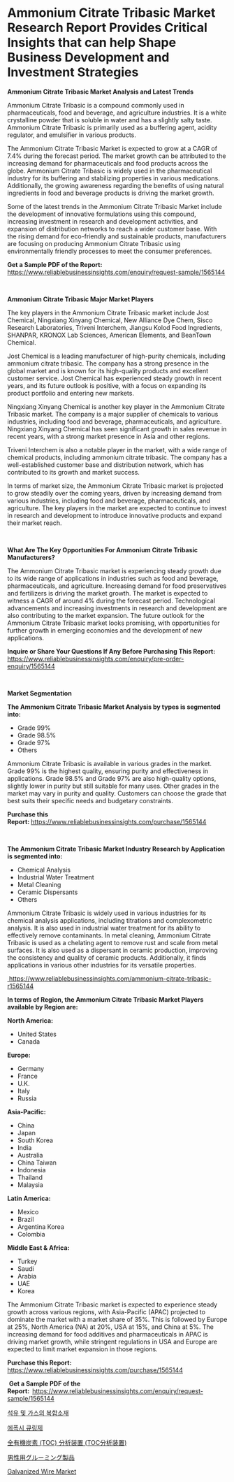 <p><h1>Ammonium Citrate Tribasic Market Research Report Provides Critical Insights that can help Shape Business Development and Investment Strategies</h1></p><p><strong>Ammonium Citrate Tribasic Market Analysis and Latest Trends</strong></p>
<p><p>Ammonium Citrate Tribasic is a compound commonly used in pharmaceuticals, food and beverage, and agriculture industries. It is a white crystalline powder that is soluble in water and has a slightly salty taste. Ammonium Citrate Tribasic is primarily used as a buffering agent, acidity regulator, and emulsifier in various products.</p><p>The Ammonium Citrate Tribasic Market is expected to grow at a CAGR of 7.4% during the forecast period. The market growth can be attributed to the increasing demand for pharmaceuticals and food products across the globe. Ammonium Citrate Tribasic is widely used in the pharmaceutical industry for its buffering and stabilizing properties in various medications. Additionally, the growing awareness regarding the benefits of using natural ingredients in food and beverage products is driving the market growth.</p><p>Some of the latest trends in the Ammonium Citrate Tribasic Market include the development of innovative formulations using this compound, increasing investment in research and development activities, and expansion of distribution networks to reach a wider customer base. With the rising demand for eco-friendly and sustainable products, manufacturers are focusing on producing Ammonium Citrate Tribasic using environmentally friendly processes to meet the consumer preferences.</p></p>
<p><strong>Get a Sample PDF of the Report:&nbsp;</strong> <a href="https://www.reliablebusinessinsights.com/enquiry/request-sample/1565144">https://www.reliablebusinessinsights.com/enquiry/request-sample/1565144</a></p>
<p>&nbsp;</p>
<p><strong>Ammonium Citrate Tribasic Major Market Players</strong></p>
<p><p>The key players in the Ammonium Citrate Tribasic market include Jost Chemical, Ningxiang Xinyang Chemical, New Alliance Dye Chem, Sisco Research Laboratories, Triveni Interchem, Jiangsu Kolod Food Ingredients, SHANPAR, KRONOX Lab Sciences, American Elements, and BeanTown Chemical.</p><p>Jost Chemical is a leading manufacturer of high-purity chemicals, including ammonium citrate tribasic. The company has a strong presence in the global market and is known for its high-quality products and excellent customer service. Jost Chemical has experienced steady growth in recent years, and its future outlook is positive, with a focus on expanding its product portfolio and entering new markets.</p><p>Ningxiang Xinyang Chemical is another key player in the Ammonium Citrate Tribasic market. The company is a major supplier of chemicals to various industries, including food and beverage, pharmaceuticals, and agriculture. Ningxiang Xinyang Chemical has seen significant growth in sales revenue in recent years, with a strong market presence in Asia and other regions.</p><p>Triveni Interchem is also a notable player in the market, with a wide range of chemical products, including ammonium citrate tribasic. The company has a well-established customer base and distribution network, which has contributed to its growth and market success.</p><p>In terms of market size, the Ammonium Citrate Tribasic market is projected to grow steadily over the coming years, driven by increasing demand from various industries, including food and beverage, pharmaceuticals, and agriculture. The key players in the market are expected to continue to invest in research and development to introduce innovative products and expand their market reach.</p></p>
<p>&nbsp;</p>
<p><strong>What Are The Key Opportunities For Ammonium Citrate Tribasic Manufacturers?</strong></p>
<p><p>The Ammonium Citrate Tribasic market is experiencing steady growth due to its wide range of applications in industries such as food and beverage, pharmaceuticals, and agriculture. Increasing demand for food preservatives and fertilizers is driving the market growth. The market is expected to witness a CAGR of around 4% during the forecast period. Technological advancements and increasing investments in research and development are also contributing to the market expansion. The future outlook for the Ammonium Citrate Tribasic market looks promising, with opportunities for further growth in emerging economies and the development of new applications.</p></p>
<p><strong>Inquire or Share Your Questions If Any Before Purchasing This Report:</strong> <a href="https://www.reliablebusinessinsights.com/enquiry/pre-order-enquiry/1565144">https://www.reliablebusinessinsights.com/enquiry/pre-order-enquiry/1565144</a></p>
<p>&nbsp;</p>
<p><strong>Market Segmentation</strong></p>
<p><strong>The Ammonium Citrate Tribasic Market Analysis by types is segmented into:</strong></p>
<p><ul><li>Grade 99%</li><li>Grade 98.5%</li><li>Grade 97%</li><li>Others</li></ul></p>
<p><p>Ammonium Citrate Tribasic is available in various grades in the market. Grade 99% is the highest quality, ensuring purity and effectiveness in applications. Grade 98.5% and Grade 97% are also high-quality options, slightly lower in purity but still suitable for many uses. Other grades in the market may vary in purity and quality. Customers can choose the grade that best suits their specific needs and budgetary constraints.</p></p>
<p><strong>Purchase this Report:&nbsp;</strong><a href="https://www.reliablebusinessinsights.com/purchase/1565144">https://www.reliablebusinessinsights.com/purchase/1565144</a></p>
<p>&nbsp;</p>
<p><strong>The Ammonium Citrate Tribasic Market Industry Research by Application is segmented into:</strong></p>
<p><ul><li>Chemical Analysis</li><li>Industrial Water Treatment</li><li>Metal Cleaning</li><li>Ceramic Dispersants</li><li>Others</li></ul></p>
<p><p>Ammonium Citrate Tribasic is widely used in various industries for its chemical analysis applications, including titrations and complexometric analysis. It is also used in industrial water treatment for its ability to effectively remove contaminants. In metal cleaning, Ammonium Citrate Tribasic is used as a chelating agent to remove rust and scale from metal surfaces. It is also used as a dispersant in ceramic production, improving the consistency and quality of ceramic products. Additionally, it finds applications in various other industries for its versatile properties.</p></p>
<p><a href="https://www.reliablebusinessinsights.com/ammonium-citrate-tribasic-r1565144">&nbsp;https://www.reliablebusinessinsights.com/ammonium-citrate-tribasic-r1565144</a></p>
<p><strong>In terms of Region, the Ammonium Citrate Tribasic Market Players available by Region are:</strong></p>
<p>
    <p> <strong> North America: </strong>
        <ul>
            <li>United States</li>
            <li>Canada</li>
        </ul>
        </p> 
    <p> <strong> Europe: </strong>
        <ul>
            <li>Germany</li>
            <li>France</li>
            <li>U.K.</li>
            <li>Italy</li>
            <li>Russia</li>
        </ul>
        </p> 
    <p> <strong> Asia-Pacific: </strong>
        <ul>
            <li>China</li>
            <li>Japan</li>
            <li>South Korea</li>
            <li>India</li>
            <li>Australia</li>
            <li>China Taiwan</li>
            <li>Indonesia</li>
            <li>Thailand</li>
            <li>Malaysia</li>
        </ul>
        </p> 
    <p> <strong> Latin America: </strong>
        <ul>
            <li>Mexico</li>
            <li>Brazil</li>
            <li>Argentina Korea</li>
            <li>Colombia</li>
        </ul>
        </p> 
    <p> <strong> Middle East & Africa: </strong>
        <ul>
            <li>Turkey</li>
            <li>Saudi</li>
            <li>Arabia</li>
            <li>UAE</li>
            <li>Korea</li>
        </ul>
    </p>
    </p>
<p><p>The Ammonium Citrate Tribasic market is expected to experience steady growth across various regions, with Asia-Pacific (APAC) projected to dominate the market with a market share of 35%. This is followed by Europe at 25%, North America (NA) at 20%, USA at 15%, and China at 5%. The increasing demand for food additives and pharmaceuticals in APAC is driving market growth, while stringent regulations in USA and Europe are expected to limit market expansion in those regions.</p></p>
<p><strong>Purchase this Report: </strong><a href="https://www.reliablebusinessinsights.com/purchase/1565144">https://www.reliablebusinessinsights.com/purchase/1565144</a></p>
<p>&nbsp;<strong>Get a Sample PDF of the Report:&nbsp;&nbsp;</strong><a href="https://www.reliablebusinessinsights.com/enquiry/request-sample/1565144">https://www.reliablebusinessinsights.com/enquiry/request-sample/1565144</a></p>
<p><strong></strong></p>
<p><p><a href="https://medium.com/@haroldwarren626/%EC%9C%A0%EB%A5%98-%EB%B0%8F-%EA%B0%80%EC%8A%A4-%EC%8B%9C%EC%9E%A5%EC%97%90%EC%84%9C%EC%9D%98-%EB%B3%B5%ED%95%A9%EC%86%8C%EC%9E%AC-%EC%A0%90%EC%9C%A0%EC%9C%A8-%EB%B0%8F-%EC%83%88%EB%A1%9C%EC%9A%B4-%ED%8A%B8%EB%A0%8C%EB%93%9C-%EB%B6%84%EC%84%9D-%EC%9C%A0%ED%98%95-%EC%9D%91%EC%9A%A9-%EB%B0%8F-%EC%9A%A9%EB%8F%84%EB%B3%84%EB%A1%9C-2031%EB%85%84%EA%B9%8C%EC%A7%80%EC%9D%98-%EC%98%88%EC%B8%A1%EC%9D%84-%ED%8F%AC%ED%95%A8%ED%95%9C-%EA%B8%B0%EA%B0%84-%EB%8F%99%EC%95%88-413cc6cbd252">석유 및 가스의 복합소재</a></p><p><a href="https://medium.com/@haroldwarren626/%EC%97%90%ED%8F%AD%EC%8B%9C-%EA%B2%BD%ED%99%94%EC%A0%9C-%EC%8B%9C%EC%9E%A5-%EA%B7%9C%EB%AA%A8%EB%8A%94-%EC%97%B0%ED%8F%89%EA%B7%A0-%EC%84%B1%EC%9E%A5%EB%A5%A0-14-%EB%A1%9C-%EC%A6%9D%EA%B0%80%ED%95%98%EA%B3%A0-%EC%9E%88%EC%9C%BC%EB%A9%B0-%EC%9D%B4-%EB%B3%B4%EA%B3%A0%EC%84%9C%EB%8A%94-%EC%8B%9C%EC%9E%A5-%EC%84%B8%EB%B6%84%ED%99%94-%EC%84%B1%EC%9E%A5-%EB%B0%8F-2024%EB%85%84%EB%B6%80%ED%84%B0-2031%EB%85%84%EA%B9%8C%EC%A7%80%EC%9D%98-%EC%98%88%EC%B8%A1-%EB%B6%84%EC%84%9D%EC%9D%84-%EB%8B%A4%EB%A3%B9%EB%8B%88%EB%8B%A4-88274b5f4cae">에폭시 큐링제</a></p><p><a href="https://medium.com/@stantonhane1/%E7%B7%8F%E6%9C%89%E6%A9%9F%E7%82%AD%E7%B4%A0-toc-%E3%82%A2%E3%83%8A%E3%83%A9%E3%82%A4%E3%82%B6%E3%83%BC-toc%E3%82%A2%E3%83%8A%E3%83%A9%E3%82%A4%E3%82%B6%E3%83%BC-%E7%94%A3%E6%A5%AD%E5%88%86%E6%9E%90%E3%83%AC%E3%83%9D%E3%83%BC%E3%83%88-%E5%B8%82%E5%A0%B4%E3%81%AE%E8%A6%8F%E6%A8%A1-%E3%82%B7%E3%82%A7%E3%82%A2-%E3%82%A2%E3%83%97%E3%83%AA%E3%82%B1%E3%83%BC%E3%82%B7%E3%83%A7%E3%83%B3%E5%88%A5-%E5%9C%B0%E5%9F%9F%E5%88%A5-%E7%AB%B6%E4%BA%89%E6%88%A6%E7%95%A5%E5%88%A5%E3%81%AE%E3%83%88%E3%83%AC%E3%83%B3%E3%83%89-2024%E5%B9%B4-2031%E5%B9%B4-52d106f5fef2">全有機炭素 (TOC) 分析装置 (TOC分析装置)</a></p><p><a href="https://medium.com/@stantonhane1/2024%E5%B9%B4%E3%81%8B%E3%82%892031%E5%B9%B4%E3%81%BE%E3%81%A7%E3%81%AE%E6%9C%9F%E9%96%93%E3%81%AB%E3%81%8A%E3%81%91%E3%82%8B%E7%94%B7%E6%80%A7%E7%94%A8%E3%82%B0%E3%83%AB%E3%83%BC%E3%83%9F%E3%83%B3%E3%82%B0%E8%A3%BD%E5%93%81%E5%B8%82%E5%A0%B4%E3%81%AE%E6%96%B0%E8%88%88%E3%83%88%E3%83%AC%E3%83%B3%E3%83%89%E3%81%A8%E5%B0%86%E6%9D%A5%E3%81%AE%E5%B1%95%E6%9C%9B-9033158a60bd">男性用グルーミング製品</a></p><p><a href="https://github.com/nathandecarvalho/Market-Research-Report-List-3/blob/main/galvanized-wire-market.md">Galvanized Wire Market</a></p></p>